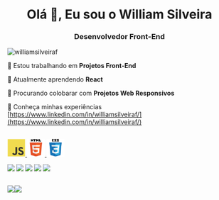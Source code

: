 <h1 align="center">Olá 👋, Eu sou o William Silveira</h1>
<h3 align="center">Desenvolvedor Front-End</h3>

<p align="left"> <img src="https://komarev.com/ghpvc/?username=williamsilveiraf&label=Profile%20views&color=0e75b6&style=flat" alt="williamsilveiraf" /> </p>

 🔭 Estou trabalhando em **Projetos Front-End**

 🌱 Atualmente aprendendo **React**

 👯 Procurando colobarar com **Projetos Web Responsivos**

 📄 Conheça minhas experiências [https://www.linkedin.com/in/williamsilveiraf/](https://www.linkedin.com/in/williamsilveiraf/)

##

<div>
<p align="left"> <a href="https://developer.mozilla.org/en-US/docs/Web/JavaScript" target="_blank"> <img src="https://raw.githubusercontent.com/devicons/devicon/master/icons/javascript/javascript-original.svg" alt="javascript" width="40" height="40"/> </a> <a href="https://www.w3.org/html/" target="_blank"> <img src="https://raw.githubusercontent.com/devicons/devicon/master/icons/html5/html5-original-wordmark.svg" alt="html5" width="40" height="40"/> </a> <a href="https://www.w3schools.com/css/" target="_blank"> <img src="https://raw.githubusercontent.com/devicons/devicon/master/icons/css3/css3-original-wordmark.svg" alt="css3" width="40" height="40"/> </a> </p>
</div>

<div>
  <a href="https://www.linkedin.com/in/williamsilveiraf/" target="_blank"><img src="https://img.shields.io/badge/LinkedIn-0077B5?style=for-the-badge&logo=linkedin&logoColor=white" target="_blank"></a>
  <a href="https://codepen.io/williamsilveiraf" target="_blank"><img src="https://img.shields.io/badge/Codepen-000000?style=for-the-badge&logo=codepen&logoColor=white" target="_blank"></a>
  <a href="mailto:williamsilveiraf@hotmail.com" target="_blank"><img src="https://img.shields.io/badge/Microsoft_Outlook-0078D4?style=for-the-badge&logo=microsoft-outlook&logoColor=white" target="_blank"></a>
  <a href="https://stackoverflow.com/users/16667524" target="_blank"><img src="https://img.shields.io/badge/Stack_Overflow-FE7A16?style=for-the-badge&logo=stack-overflow&logoColor=white" target="_blank"></a>
  <a href="https://api.whatsapp.com/send?phone=5579991804804" target="_blank"><img src="https://img.shields.io/badge/WhatsApp-25D366?style=for-the-badge&logo=whatsapp&logoColor=white" target="_blank"></a>
</div>

##

<div>
<div>
  <a href="https://github.com/williamsilveiraf">
  <img height="180em" src="https://github-readme-stats.vercel.app/api?username=williamsilveiraf&show_icons=true&theme=dark&include_all_commits=true&count_private=true"/><img height="180em" src="https://github-readme-stats.vercel.app/api/top-langs/?username=williamsilveiraf&layout=compact&langs_count=7&theme=dark"/>
</div>
</div>
